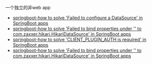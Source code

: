 一个独立的非web app

- [springboot-how to solve 'Failed to configure a DataSource' in SpringBoot apps](https://bswen.com/2020/11/others-springboot-jdbc-error1.html)
- [springboot-how to solve 'Failed to bind properties under '' to com.zaxxer.hikari.HikariDataSource' in SpringBoot apps](https://bswen.com/2020/11/others-springboot-jdbc-error2.html)
- [springboot-how to solve 'CLIENT_PLUGIN_AUTH is required' in SpringBoot apps](https://bswen.com/2020/11/others-springboot-jdbc-error3.html)
- [springboot-how to solve 'Failed to bind properties under '' to com.zaxxer.hikari.HikariDataSource' in SpringBoot apps](https://bswen.com/2020/11/others-springboot-jdbc-error4.html)